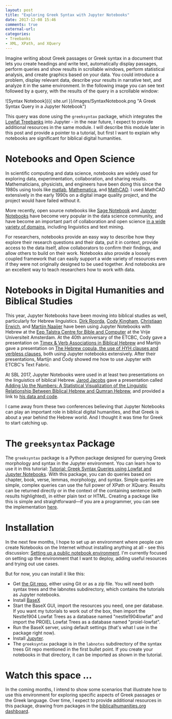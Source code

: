 ```yaml
---
layout: post
title: "Exploring Greek Syntax with Jupyter Notebooks"
date: 2017-12-08 15:46
comments: true
external-url:
categories:
- Treebanks
- XML, XPath, and XQuery
---
```


Imagine writing about Greek passages or Greek syntax in a document that lets you create headings and write text, automatically display passages, perform queries and show results in scrollable windows, perform statistical analysis, and create graphics based on your data. You could introduce a problem, display relevant data, describe your results in narrative text, and analyze it in the same environment. In the following image you can see text followed by a query, with the results of the query in a scrollable window:

![Syntax Notebook]({{ site.url }}/images/SyntaxNotebook.png "A Greek Syntax Query in a Jupyter Notebook")

This query was done using the `greeksyntax` package, which integrates the [Lowfat Treebanks](https://github.com/biblicalhumanities/greek-new-testament) into Jupyter - in the near future, I expect to provide additional resources in the same module.  I will describe this module later in this post and provide a pointer to a tutorial, but first I want to explain why notebooks are significant for biblical digital humanities.

# Notebooks and Open Science

In scientific computing and data science, notebooks are widely used for exploring data, experimentation, collaboration, and sharing results. Mathematicians, physicists, and engineers have been doing this since the 1980s using tools like [matlab](http://www.mathworks.com/), [Mathematica](http://reference.wolfram.com/legacy/v7/guide/NotebookBasics.html), and [MathCAD](https://www.ptc.com/en/products/mathcad).  I used MathCAD extensively in the early 1990s on a digital image quality project, and the project would have failed without it.

More recently, open source  notebooks like [Sage Notebook](http://www.sagenb.org/) and [Jupyter Notebooks](https://jupyter.org/) have become very popular in the data science community, and have become an important part of collaboration and open science [in a wide variety of domains](https://github.com/jupyter/jupyter/wiki/A-gallery-of-interesting-Jupyter-Notebooks#natural-language-processing), including linguistics and text mining.

For researchers, notebooks provide an easy way to describe how they explore their research questions and their data, put it in context, provide access to the data itself, allow collaborators to confirm their findings, and allow others to build on their work.  Notebooks also provide a loosely coupled framework that can easily support a wide variety of resources even if they were not originally designed to be used together.  And notebooks are an excellent way to teach researchers how to work with data.

# Notebooks in Digital Humanities and Biblical Studies

This year, Jupyter Notebooks have been moving into biblical studies as well, particularly for Hebrew linguistics. [Dirk Roorda](https://github.com/ETCBC/bhsa/tree/master/programs), [Cody Kingham](https://github.com/codykingham/tfNotebooks), [Christiaan Erwich](https://github.com/cmerwich/participant-analysis), and [Martijn Naaijer](https://github.com/ETCBC/course_materials) have been using Jupyter Notebooks with Hebrew at the [Eep Talstra Centre for Bible and Computer](http://etcbc.nl/) at the Vrije Universiteit Amsterdam. At the 40th anniversary of the ETCBC, Cody gave a presentation on [Timex & Verb Associations in Biblical Hebrew](https://github.com/codykingham/Verb_in_Biblical_Hebrew/blob/master/data_analysis/time_phrase_analysis.ipynb) and Martijn gave a presentation on [The Hebrew copula, the use of HYH clauses and verbless clauses](https://github.com/MartijnNaaijer/HebrewCopula), both using Jupyter notebooks extensively.  After their presentations, Martijn and Cody showed me how to use Jupyter with ETCBC's Text Fabric.

At SBL 2017, Jupyter Notebooks were used in at least two presentations on the linguistics of biblical Hebrew. [Jarod Jacobs](https://warnerpacific.academia.edu/JarodJacobs) gave a presentation called [Adding Up the Numbers: A Statistical Visualization of the Linguistic Relationship Between Biblical Hebrew and Qumran Hebrew](https://www.academia.edu/35203176/Adding_Up_the_Numbers_A_Statistical_Visualization_of_the_Linguistic_Relationship_Between_Biblical_Hebrew_and_Qumran_Hebrew), and provided a link to [his data and code](https://www.academia.edu/35203246/Data_and_code_for_SBL_LBH_17_paper).

I came away from these two conferences believing that Jupyter Notebooks can play an important role in biblical digital humanities, and that Greek is about a year behind the Hebrew world.  And I thought it was time for Greek to start catching up.


# The `greeksyntax` Package

The `greeksyntax` package is a Python package designed for querying Greek morphology and syntax in the Jupyter environment. You can learn how to use it in this tutorial: [Tutorial: Greek Syntax Queries using Lowfat and Jupyter Notebooks](http://jonathanrobie.biblicalhumanities.org/assets/greeksyntax-tutorial.html). With this package, you can do queries based on chapter, book, verse, lemmas, morphology, and syntax.  Simple queries are simple, complex queries can use the full power of XPath or XQuery.  Results can be returned directly or in the context of the containing sentence (with results highlighted), in either plain text or HTML.  Creating a package like this is simple and straightforward&mdash;if you are a programmer, you can see the implementation [here](https://github.com/biblicalhumanities/greek-new-testament/tree/master/labnotes/greeksyntax).

# Installation

In the next few months, I hope to set up an environment where people can create Notebooks on the Internet without installing anything at all - see this discussion: [Setting up a public notebook environment](https://github.com/jupyter/help/issues/267). I'm currently focused on setting up the environment that I want to deploy, adding useful resources and trying out use cases.

But for now, you can install it like this:

- Get [the Git repo](https://github.com/biblicalhumanities/greek-new-testament), either using Git or as a zip file.  You will need both syntax trees and the labnotes subdirectory, which contains the tutorials as Jupyter notebooks.
- Install [BaseX](http://docs.basex.org/wiki/Startup)
- Start the BaseX GUI, import the resources you need, one per database.  If you want my tutorials to work out of the box, then import the Nestle1904 Lowfat Trees as a database named "nestle1904lowfat" and import the PROIEL Lowfat Trees as a database named "proiel-lowfat".
- Run the BaseX server, using default settings (that's what I use in the package right now).
- Install [Jupyter](https://jupyter.org/install.html).
- The `greeksyntax` package is in the `labnotes` subdirectory of the syntax trees Git repo mentioned in the first bullet point.  If you create your notebooks in that directory, it can be imported as shown in the tutorial.

# Watch this space ...

In the coming months, I intend to show some scenarios that illustrate how to use this environment for exploring specific aspects of Greek passages or the Greek language. Over time, I expect to provide additional resources in this package, drawing from packages in the [biblicalhumanities.org dashboard](http://biblicalhumanities.org/dashboard/).
